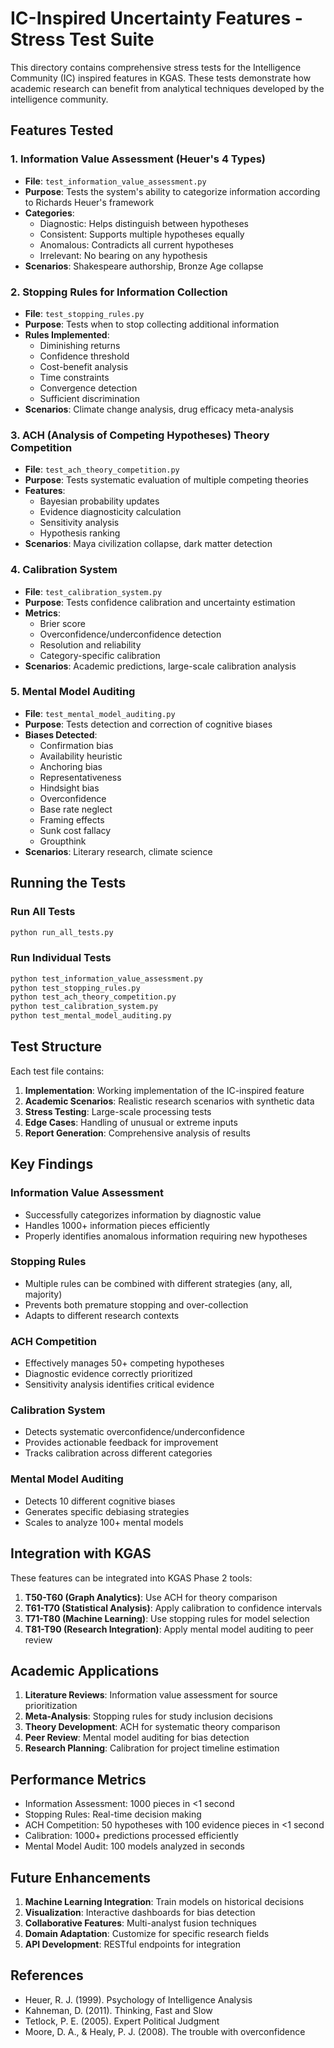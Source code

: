 # IC-Inspired Uncertainty Features - Stress Test Suite

This directory contains comprehensive stress tests for the Intelligence Community (IC) inspired features in KGAS. These tests demonstrate how academic research can benefit from analytical techniques developed by the intelligence community.

## Features Tested

### 1. Information Value Assessment (Heuer's 4 Types)
- **File**: `test_information_value_assessment.py`
- **Purpose**: Tests the system's ability to categorize information according to Richards Heuer's framework
- **Categories**:
  - Diagnostic: Helps distinguish between hypotheses
  - Consistent: Supports multiple hypotheses equally
  - Anomalous: Contradicts all current hypotheses
  - Irrelevant: No bearing on any hypothesis
- **Scenarios**: Shakespeare authorship, Bronze Age collapse

### 2. Stopping Rules for Information Collection
- **File**: `test_stopping_rules.py`
- **Purpose**: Tests when to stop collecting additional information
- **Rules Implemented**:
  - Diminishing returns
  - Confidence threshold
  - Cost-benefit analysis
  - Time constraints
  - Convergence detection
  - Sufficient discrimination
- **Scenarios**: Climate change analysis, drug efficacy meta-analysis

### 3. ACH (Analysis of Competing Hypotheses) Theory Competition
- **File**: `test_ach_theory_competition.py`
- **Purpose**: Tests systematic evaluation of multiple competing theories
- **Features**:
  - Bayesian probability updates
  - Evidence diagnosticity calculation
  - Sensitivity analysis
  - Hypothesis ranking
- **Scenarios**: Maya civilization collapse, dark matter detection

### 4. Calibration System
- **File**: `test_calibration_system.py`
- **Purpose**: Tests confidence calibration and uncertainty estimation
- **Metrics**:
  - Brier score
  - Overconfidence/underconfidence detection
  - Resolution and reliability
  - Category-specific calibration
- **Scenarios**: Academic predictions, large-scale calibration analysis

### 5. Mental Model Auditing
- **File**: `test_mental_model_auditing.py`
- **Purpose**: Tests detection and correction of cognitive biases
- **Biases Detected**:
  - Confirmation bias
  - Availability heuristic
  - Anchoring bias
  - Representativeness
  - Hindsight bias
  - Overconfidence
  - Base rate neglect
  - Framing effects
  - Sunk cost fallacy
  - Groupthink
- **Scenarios**: Literary research, climate science

## Running the Tests

### Run All Tests
```bash
python run_all_tests.py
```

### Run Individual Tests
```bash
python test_information_value_assessment.py
python test_stopping_rules.py
python test_ach_theory_competition.py
python test_calibration_system.py
python test_mental_model_auditing.py
```

## Test Structure

Each test file contains:
1. **Implementation**: Working implementation of the IC-inspired feature
2. **Academic Scenarios**: Realistic research scenarios with synthetic data
3. **Stress Testing**: Large-scale processing tests
4. **Edge Cases**: Handling of unusual or extreme inputs
5. **Report Generation**: Comprehensive analysis of results

## Key Findings

### Information Value Assessment
- Successfully categorizes information by diagnostic value
- Handles 1000+ information pieces efficiently
- Properly identifies anomalous information requiring new hypotheses

### Stopping Rules
- Multiple rules can be combined with different strategies (any, all, majority)
- Prevents both premature stopping and over-collection
- Adapts to different research contexts

### ACH Competition
- Effectively manages 50+ competing hypotheses
- Diagnostic evidence correctly prioritized
- Sensitivity analysis identifies critical evidence

### Calibration System
- Detects systematic overconfidence/underconfidence
- Provides actionable feedback for improvement
- Tracks calibration across different categories

### Mental Model Auditing
- Detects 10 different cognitive biases
- Generates specific debiasing strategies
- Scales to analyze 100+ mental models

## Integration with KGAS

These features can be integrated into KGAS Phase 2 tools:

1. **T50-T60 (Graph Analytics)**: Use ACH for theory comparison
2. **T61-T70 (Statistical Analysis)**: Apply calibration to confidence intervals
3. **T71-T80 (Machine Learning)**: Use stopping rules for model selection
4. **T81-T90 (Research Integration)**: Apply mental model auditing to peer review

## Academic Applications

1. **Literature Reviews**: Information value assessment for source prioritization
2. **Meta-Analysis**: Stopping rules for study inclusion decisions
3. **Theory Development**: ACH for systematic theory comparison
4. **Peer Review**: Mental model auditing for bias detection
5. **Research Planning**: Calibration for project timeline estimation

## Performance Metrics

- Information Assessment: 1000 pieces in <1 second
- Stopping Rules: Real-time decision making
- ACH Competition: 50 hypotheses with 100 evidence pieces in <1 second
- Calibration: 1000+ predictions processed efficiently
- Mental Model Audit: 100 models analyzed in seconds

## Future Enhancements

1. **Machine Learning Integration**: Train models on historical decisions
2. **Visualization**: Interactive dashboards for bias detection
3. **Collaborative Features**: Multi-analyst fusion techniques
4. **Domain Adaptation**: Customize for specific research fields
5. **API Development**: RESTful endpoints for integration

## References

- Heuer, R. J. (1999). Psychology of Intelligence Analysis
- Kahneman, D. (2011). Thinking, Fast and Slow
- Tetlock, P. E. (2005). Expert Political Judgment
- Moore, D. A., & Healy, P. J. (2008). The trouble with overconfidence